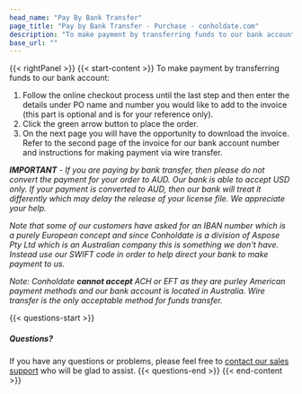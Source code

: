 ```yaml
---
head_name: "Pay By Bank Transfer"
page_title: "Pay by Bank Transfer - Purchase - conholdate.com"
description: "To make payment by transferring funds to our bank account, follow the steps from this page."
base_url: ""
---
```

{{< rightPanel >}}
{{< start-content >}}
To make payment by transferring funds to our bank account:

1. Follow the online checkout process until the last step and then enter the details under PO name and number you would like to add to the invoice (this part is optional and is for your reference only).
2. Click the green arrow button to place the order.
3. On the next page you will have the opportunity to download the invoice. Refer to the second page of the invoice for our bank account number and instructions for making payment via wire transfer.

_**IMPORTANT** - If you are paying by bank transfer, then please do not convert the payment for your order to AUD. Our bank is able to accept USD only. If your payment is converted to AUD, then our bank will treat it differently which may delay the release of your license file. We appreciate your help._

_Note that some of our customers have asked for an IBAN number which is a purely European concept and since Conholdate is a division of Aspose Pty Ltd which is an Australian company this is something we don't have. Instead use our SWIFT code in order to help direct your bank to make payment to us._

_Note: Conholdate **cannot accept** ACH or EFT as they are purley American payment methods and our bank account is located in Australia. Wire transfer is the only acceptable method for funds transfer._

{{< questions-start >}}
##### Questions?
If you have any questions or problems, please feel free to [contact our sales support](https://about.conholdate.com/contact/) who will be glad to assist.
{{< questions-end >}}
{{< end-content >}}